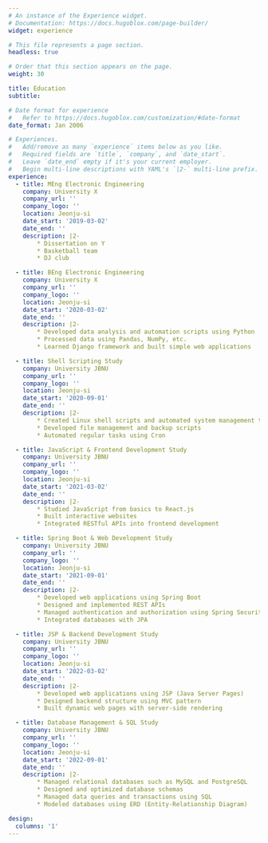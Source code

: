 ```yaml
---
# An instance of the Experience widget.
# Documentation: https://docs.hugoblox.com/page-builder/
widget: experience

# This file represents a page section.
headless: true

# Order that this section appears on the page.
weight: 30

title: Education
subtitle:

# Date format for experience
#   Refer to https://docs.hugoblox.com/customization/#date-format
date_format: Jan 2006

# Experiences.
#   Add/remove as many `experience` items below as you like.
#   Required fields are `title`, `company`, and `date_start`.
#   Leave `date_end` empty if it's your current employer.
#   Begin multi-line descriptions with YAML's `|2-` multi-line prefix.
experience:
  - title: MEng Electronic Engineering
    company: University X
    company_url: ''
    company_logo: ''
    location: Jeonju-si
    date_start: '2019-03-02'
    date_end: ''
    description: |2-
        * Dissertation on Y
        * Basketball team
        * DJ club

  - title: BEng Electronic Engineering
    company: University X
    company_url: ''
    company_logo: ''
    location: Jeonju-si
    date_start: '2020-03-02'
    date_end: ''
    description: |2-
        * Developed data analysis and automation scripts using Python
        * Processed data using Pandas, NumPy, etc.
        * Learned Django framework and built simple web applications

  - title: Shell Scripting Study
    company: University JBNU
    company_url: ''
    company_logo: ''
    location: Jeonju-si
    date_start: '2020-09-01'
    date_end: ''
    description: |2-
        * Created Linux shell scripts and automated system management tasks
        * Developed file management and backup scripts
        * Automated regular tasks using Cron

  - title: JavaScript & Frontend Development Study
    company: University JBNU
    company_url: ''
    company_logo: ''
    location: Jeonju-si
    date_start: '2021-03-02'
    date_end: ''
    description: |2-
        * Studied JavaScript from basics to React.js
        * Built interactive websites
        * Integrated RESTful APIs into frontend development

  - title: Spring Boot & Web Development Study
    company: University JBNU
    company_url: ''
    company_logo: ''
    location: Jeonju-si
    date_start: '2021-09-01'
    date_end: ''
    description: |2-
        * Developed web applications using Spring Boot
        * Designed and implemented REST APIs
        * Managed authentication and authorization using Spring Security
        * Integrated databases with JPA

  - title: JSP & Backend Development Study
    company: University JBNU
    company_url: ''
    company_logo: ''
    location: Jeonju-si
    date_start: '2022-03-02'
    date_end: ''
    description: |2-
        * Developed web applications using JSP (Java Server Pages)
        * Designed backend structure using MVC pattern
        * Built dynamic web pages with server-side rendering

  - title: Database Management & SQL Study
    company: University JBNU
    company_url: ''
    company_logo: ''
    location: Jeonju-si
    date_start: '2022-09-01'
    date_end: ''
    description: |2-
        * Managed relational databases such as MySQL and PostgreSQL
        * Designed and optimized database schemas
        * Managed data queries and transactions using SQL
        * Modeled databases using ERD (Entity-Relationship Diagram)

design:
  columns: '1'
---
```

